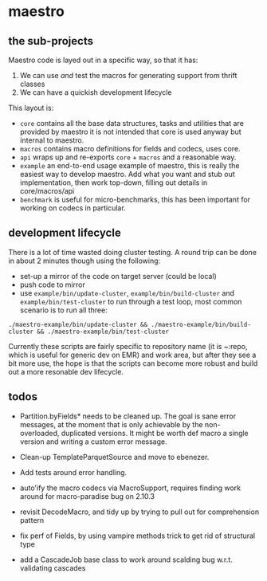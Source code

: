 maestro
=======

## the sub-projects

Maestro code is layed out in a specific way, so that it has:

 1. We can use _and_ test the macros for generating support from thrift classes
 2. We can have a quickish development lifecycle

This layout is:

 - `core` contains all the base data structures, tasks and utilities that are provided by maestro
   it is not intended that core is used anyway but internal to maestro.
 - `macros` contains macro definitions for fields and codecs, uses core.
 - `api` wraps up and re-exports `core` + `macros` and a reasonable way.
 - `example` an end-to-end usage example of maestro, this is really the easiest way to develop
    maestro. Add what you want and stub out implementation, then work top-down, filling out
    details in core/macros/api
 - `benchmark` is useful for micro-benchmarks, this has been important for working on codecs in
    particular.


## development lifecycle

There is a lot of time wasted doing cluster testing. A round trip can be done in about 2 minutes though
using the following:

 - set-up a mirror of the code on target server (could be local)
 - push code to mirror
 - use `example/bin/update-cluster`, `example/bin/build-cluster` and `example/bin/test-cluster` to run
   through a test loop, most common scenario is to run all three:

```
./maestro-example/bin/update-cluster && ./maestro-example/bin/build-cluster && ./maestro-example/bin/test-cluster
```

Currently these scripts are fairly specific to repository name (it is ~:repo, which is useful for
generic dev on EMR) and work area, but after they see a bit more use, the hope is that the scripts
can become more robust and build out a more resonable dev lifecycle.


## todos

 - Partition.byFields* needs to be cleaned up. The goal is sane error messages, at the moment
   that is only achievable by the non-overloaded, duplicated versions. It might be worth def macro
   a single version and writing a custom error message.

 - Clean-up TemplateParquetSource and move to ebenezer.

 - Add tests around error handling.

 - auto'ify the macro codecs via MacroSupport, requires finding work around for macro-paradise bug on 2.10.3

 - revisit DecodeMacro, and tidy up by trying to pull out for comprehension pattern

 - fix perf of Fields, by using vampire methods trick to get rid of structural type

 - add a CascadeJob base class to work around scalding bug w.r.t. validating cascades

